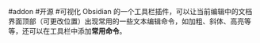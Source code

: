 #addon #开源 #可视化 
Obsidian 的一个工具栏插件，可以让当前编辑中的文档界面顶部（可更改位置）出现常用的一些文本编辑命令，如加粗、斜体、高亮等等，还可以在工具栏中添加**常用命令**。

